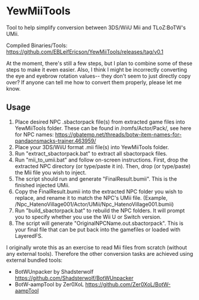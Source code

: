 # YewMiiTools
Tool to help simplify conversion between 3DS/WiiU Mii and TLoZ:BoTW's UMii.

Compiled Binaries/Tools: https://github.com/EBLeifEricson/YewMiiTools/releases/tag/v0.1

At the moment, there's still a few steps, but I plan to combine some of these steps to make it even easier. Also, I think I might be incorrectly converting the eye and eyebrow rotation values-- they don't seem to just directly copy over? If anyone can tell me how to convert them properly, please let me know.

## Usage
1. Place desired NPC .sbactorpack file(s) from extracted game files into YewMiiTools folder. These can be found in /romfs/Actor/Pack/, see here for NPC names: https://gbatemp.net/threads/botw-item-names-for-pandaonsmacks-trainer.463959/
2. Place your 3DS/WiiU format .mii file(s) into YewMiiTools folder.
3. Run "extract_sbactorpack.bat" to extract all sbactorpack files.
4. Run "mii_to_umii.bat" and follow on-screen instructions. First, drop the extracted NPC directory (or type/paste it in). Then, drop (or type/paste) the Mii file you wish to inject. 
5. The script should run and generate "FinalResult.bumii". This is the finished injected UMii.
6. Copy the FinalResult.bumii into the extracted NPC folder you wish to replace, and rename it to match the NPC's UMii file. (Example, /Npc_HatenoVillage001/Actor/UMii/Npc_HatenoVillage001.bumii)
7. Run "build_sbactorpack.bat" to rebuild the NPC folders. It will prompt you to specify whether you use the Wii U or Switch version.
8. The script will generate "OriginalNPCName.out.sbactorpack". This is your final file that can be put back into the gamefiles or loaded with LayeredFS.

I originally wrote this as an exercise to read Mii files from scratch (without any external tools). Therefore the other conversion tasks are achieved using external bundled tools:
* BotWUnpacker by Shadsterwolf https://github.com/Shadsterwolf/BotWUnpacker
* BotW-aampTool by Zer0XoL https://github.com/Zer0XoL/BotW-aampTool
